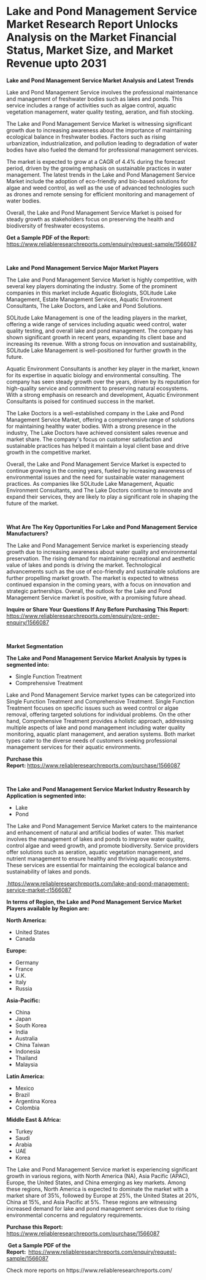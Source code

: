 <p><h1>Lake and Pond Management Service Market Research Report Unlocks Analysis on the Market Financial Status, Market Size, and Market Revenue upto 2031</h1></p><p><strong>Lake and Pond Management Service Market Analysis and Latest Trends</strong></p>
<p><p>Lake and Pond Management Service involves the professional maintenance and management of freshwater bodies such as lakes and ponds. This service includes a range of activities such as algae control, aquatic vegetation management, water quality testing, aeration, and fish stocking.</p><p>The Lake and Pond Management Service Market is witnessing significant growth due to increasing awareness about the importance of maintaining ecological balance in freshwater bodies. Factors such as rising urbanization, industrialization, and pollution leading to degradation of water bodies have also fueled the demand for professional management services.</p><p>The market is expected to grow at a CAGR of 4.4% during the forecast period, driven by the growing emphasis on sustainable practices in water management. The latest trends in the Lake and Pond Management Service Market include the adoption of eco-friendly and bio-based solutions for algae and weed control, as well as the use of advanced technologies such as drones and remote sensing for efficient monitoring and management of water bodies.</p><p>Overall, the Lake and Pond Management Service Market is poised for steady growth as stakeholders focus on preserving the health and biodiversity of freshwater ecosystems.</p></p>
<p><strong>Get a Sample PDF of the Report:&nbsp;</strong> <a href="https://www.reliableresearchreports.com/enquiry/request-sample/1566087">https://www.reliableresearchreports.com/enquiry/request-sample/1566087</a></p>
<p>&nbsp;</p>
<p><strong>Lake and Pond Management Service Major Market Players</strong></p>
<p><p>The Lake and Pond Management Service Market is highly competitive, with several key players dominating the industry. Some of the prominent companies in this market include Aquatic Biologists, SOLitude Lake Management, Estate Management Services, Aquatic Environment Consultants, The Lake Doctors, and Lake and Pond Solutions.</p><p>SOLitude Lake Management is one of the leading players in the market, offering a wide range of services including aquatic weed control, water quality testing, and overall lake and pond management. The company has shown significant growth in recent years, expanding its client base and increasing its revenue. With a strong focus on innovation and sustainability, SOLitude Lake Management is well-positioned for further growth in the future.</p><p>Aquatic Environment Consultants is another key player in the market, known for its expertise in aquatic biology and environmental consulting. The company has seen steady growth over the years, driven by its reputation for high-quality service and commitment to preserving natural ecosystems. With a strong emphasis on research and development, Aquatic Environment Consultants is poised for continued success in the market.</p><p>The Lake Doctors is a well-established company in the Lake and Pond Management Service Market, offering a comprehensive range of solutions for maintaining healthy water bodies. With a strong presence in the industry, The Lake Doctors have achieved consistent sales revenue and market share. The company's focus on customer satisfaction and sustainable practices has helped it maintain a loyal client base and drive growth in the competitive market.</p><p>Overall, the Lake and Pond Management Service Market is expected to continue growing in the coming years, fueled by increasing awareness of environmental issues and the need for sustainable water management practices. As companies like SOLitude Lake Management, Aquatic Environment Consultants, and The Lake Doctors continue to innovate and expand their services, they are likely to play a significant role in shaping the future of the market.</p></p>
<p>&nbsp;</p>
<p><strong>What Are The Key Opportunities For Lake and Pond Management Service Manufacturers?</strong></p>
<p><p>The Lake and Pond Management Service market is experiencing steady growth due to increasing awareness about water quality and environmental preservation. The rising demand for maintaining recreational and aesthetic value of lakes and ponds is driving the market. Technological advancements such as the use of eco-friendly and sustainable solutions are further propelling market growth. The market is expected to witness continued expansion in the coming years, with a focus on innovation and strategic partnerships. Overall, the outlook for the Lake and Pond Management Service market is positive, with a promising future ahead.</p></p>
<p><strong>Inquire or Share Your Questions If Any Before Purchasing This Report:</strong> <a href="https://www.reliableresearchreports.com/enquiry/pre-order-enquiry/1566087">https://www.reliableresearchreports.com/enquiry/pre-order-enquiry/1566087</a></p>
<p>&nbsp;</p>
<p><strong>Market Segmentation</strong></p>
<p><strong>The Lake and Pond Management Service Market Analysis by types is segmented into:</strong></p>
<p><ul><li>Single Function Treatment</li><li>Comprehensive Treatment</li></ul></p>
<p><p>Lake and Pond Management Service market types can be categorized into Single Function Treatment and Comprehensive Treatment. Single Function Treatment focuses on specific issues such as weed control or algae removal, offering targeted solutions for individual problems. On the other hand, Comprehensive Treatment provides a holistic approach, addressing multiple aspects of lake and pond management including water quality monitoring, aquatic plant management, and aeration systems. Both market types cater to the diverse needs of customers seeking professional management services for their aquatic environments.</p></p>
<p><strong>Purchase this Report:&nbsp;</strong><a href="https://www.reliableresearchreports.com/purchase/1566087">https://www.reliableresearchreports.com/purchase/1566087</a></p>
<p>&nbsp;</p>
<p><strong>The Lake and Pond Management Service Market Industry Research by Application is segmented into:</strong></p>
<p><ul><li>Lake</li><li>Pond</li></ul></p>
<p><p>The Lake and Pond Management Service Market caters to the maintenance and enhancement of natural and artificial bodies of water. This market involves the management of lakes and ponds to improve water quality, control algae and weed growth, and promote biodiversity. Service providers offer solutions such as aeration, aquatic vegetation management, and nutrient management to ensure healthy and thriving aquatic ecosystems. These services are essential for maintaining the ecological balance and sustainability of lakes and ponds.</p></p>
<p><a href="https://www.reliableresearchreports.com/lake-and-pond-management-service-market-r1566087">&nbsp;https://www.reliableresearchreports.com/lake-and-pond-management-service-market-r1566087</a></p>
<p><strong>In terms of Region, the Lake and Pond Management Service Market Players available by Region are:</strong></p>
<p>
    <p> <strong> North America: </strong>
        <ul>
            <li>United States</li>
            <li>Canada</li>
        </ul>
        </p> 
    <p> <strong> Europe: </strong>
        <ul>
            <li>Germany</li>
            <li>France</li>
            <li>U.K.</li>
            <li>Italy</li>
            <li>Russia</li>
        </ul>
        </p> 
    <p> <strong> Asia-Pacific: </strong>
        <ul>
            <li>China</li>
            <li>Japan</li>
            <li>South Korea</li>
            <li>India</li>
            <li>Australia</li>
            <li>China Taiwan</li>
            <li>Indonesia</li>
            <li>Thailand</li>
            <li>Malaysia</li>
        </ul>
        </p> 
    <p> <strong> Latin America: </strong>
        <ul>
            <li>Mexico</li>
            <li>Brazil</li>
            <li>Argentina Korea</li>
            <li>Colombia</li>
        </ul>
        </p> 
    <p> <strong> Middle East & Africa: </strong>
        <ul>
            <li>Turkey</li>
            <li>Saudi</li>
            <li>Arabia</li>
            <li>UAE</li>
            <li>Korea</li>
        </ul>
    </p>
    </p>
<p><p>The Lake and Pond Management Service market is experiencing significant growth in various regions, with North America (NA), Asia Pacific (APAC), Europe, the United States, and China emerging as key markets. Among these regions, North America is expected to dominate the market with a market share of 35%, followed by Europe at 25%, the United States at 20%, China at 15%, and Asia Pacific at 5%. These regions are witnessing increased demand for lake and pond management services due to rising environmental concerns and regulatory requirements.</p></p>
<p><strong>Purchase this Report: </strong><a href="https://www.reliableresearchreports.com/purchase/1566087">https://www.reliableresearchreports.com/purchase/1566087</a></p>
<p>&nbsp;<strong>Get a Sample PDF of the Report:&nbsp;&nbsp;</strong><a href="https://www.reliableresearchreports.com/enquiry/request-sample/1566087">https://www.reliableresearchreports.com/enquiry/request-sample/1566087</a></p>
<p><strong></strong></p>
<p>Check more reports on https://www.reliableresearchreports.com/</p>